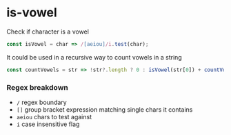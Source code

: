 # is-vowel
Check if character is a vowel

```javascript
const isVowel = char => /[aeiou]/i.test(char);
```

It could be used in a recursive way to count vowels in a string
```javascript
const countVowels = str => !str?.length ? 0 : isVowel(str[0]) + countVowels(str.slice(1));
```
### Regex breakdown
- `/` regex boundary
- `[]` group bracket expression matching single chars it contains
- `aeiou` chars to test against
- `i` case insensitive flag

